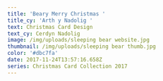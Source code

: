 ```yaml
---
title: 'Beary Merry Christmas '
title_cy: 'Arth y Nadolig '
text: Christmas Card Design
text_cy: Cerdyn Nadolig
image: /img/uploads/sleeping bear website.jpg
thumbnail: /img/uploads/sleeping bear thumb.jpg
color: '#dbc7fa'
date: 2017-11-24T13:57:16.658Z
series: Christmas Card Collection 2017
---
```


